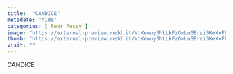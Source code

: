 ```yaml
---
title:  "CANDICE"
metadate: "hide"
categories: [ Rear Pussy ]
image: "https://external-preview.redd.it/VtKewuy3hLLkFzGmLu6Brei3KeXxFF0OLwwpIsXLyC4.jpg?auto=webp&s=760edddb07aae7639afa3d305553c2601742aba7"
thumb: "https://external-preview.redd.it/VtKewuy3hLLkFzGmLu6Brei3KeXxFF0OLwwpIsXLyC4.jpg?width=1080&crop=smart&auto=webp&s=86fd8f94d7c8ed6df677c3c2bb3b926778816e03"
visit: ""
---
```

CANDICE
